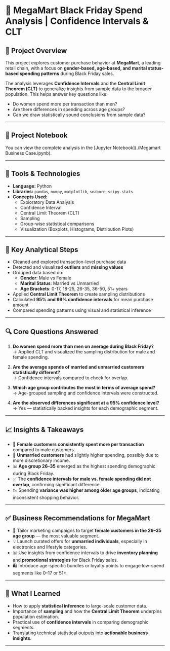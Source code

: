 # 🛒 MegaMart Black Friday Spend Analysis | Confidence Intervals & CLT

## 📌 Project Overview

This project explores customer purchase behavior at **MegaMart**, a leading retail chain, with a focus on **gender-based, age-based, and marital status-based spending patterns** during Black Friday sales.

The analysis leverages **Confidence Intervals** and the **Central Limit Theorem (CLT)** to generalize insights from sample data to the broader population. This helps answer key questions like:

- Do women spend more per transaction than men?
- Are there differences in spending across age groups?
- Can we draw statistically sound conclusions from sample data?

---

## 📓 Project Notebook

You can view the complete analysis in the [Jupyter Notebook](./Megamart Business Case.ipynb).

---

## 🧰 Tools & Technologies

- **Language:** Python  
- **Libraries:** `pandas`, `numpy`, `matplotlib`, `seaborn`, `scipy.stats`  
- **Concepts Used:**  
  - Exploratory Data Analysis  
  - Confidence Interval  
  - Central Limit Theorem (CLT)  
  - Sampling  
  - Group-wise statistical comparisons  
  - Visualization (Boxplots, Histograms, Distribution Plots)

---

## 🧪 Key Analytical Steps

- Cleaned and explored transaction-level purchase data
- Detected and visualized **outliers** and **missing values**
- Grouped data based on:
  - **Gender**: Male vs Female
  - **Marital Status**: Married vs Unmarried
  - **Age Brackets**: 0-17, 18-25, 26-35, 36-50, 51+ years
- Applied **Central Limit Theorem** to create sampling distributions
- Calculated **95% and 99% confidence intervals** for mean purchase amount
- Compared spending patterns using visual and statistical inference

---

## 🔍 Core Questions Answered

1. **Do women spend more than men on average during Black Friday?**  
   → Applied CLT and visualized the sampling distribution for male and female spending.

2. **Are the average spends of married and unmarried customers statistically different?**  
   → Confidence intervals compared to check for overlap.

3. **Which age group contributes the most in terms of average spend?**  
   → Age-grouped sampling and confidence intervals were constructed.

4. **Are the observed differences significant at a 95% confidence level?**  
   → Yes — statistically backed insights for each demographic segment.

---

## 📈 Insights & Takeaways

- 👩 **Female customers consistently spent more per transaction** compared to male customers.
- 💍 **Unmarried customers** had slightly higher spending, possibly due to more discretionary income.
- 📊 **Age group 26–35** emerged as the highest spending demographic during Black Friday.
- ✅ The **confidence intervals for male vs. female spending did not overlap**, confirming significant difference.
- 📉 Spending **variance was higher among older age groups**, indicating inconsistent shopping behavior.

---

## ✅ Business Recommendations for MegaMart

- 📣 Tailor marketing campaigns to target **female customers in the 26–35 age group** — the most valuable segment.
- 💡 Launch curated offers for **unmarried individuals**, especially in electronics and lifestyle categories.
- 📊 Use insights from confidence intervals to drive **inventory planning** and **promotional strategies** for Black Friday sales.
- 🛍️ Introduce age-specific bundles or loyalty points to engage low-spend segments like 0–17 or 51+.

---

## 🧠 What I Learned

- How to apply **statistical inference** to large-scale customer data.
- Importance of **sampling** and how the **Central Limit Theorem** underpins population estimation.
- Practical use of **confidence intervals** in comparing demographic segments.
- Translating technical statistical outputs into **actionable business insights**.

---
